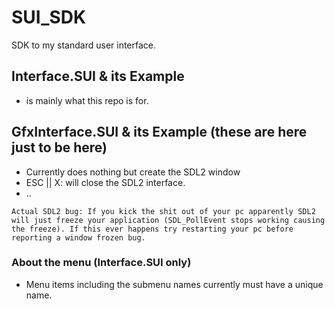 # SUI_SDK
SDK to my standard user interface.

## Interface.SUI & its Example
  - is mainly what this repo is for.

## GfxInterface.SUI & its Example (these are here just to be here)
  - Currently does nothing but create the SDL2 window
  - ESC || X: will close the SDL2 interface.
  - ..

``Actual SDL2 bug: If you kick the shit out of your pc apparently SDL2 will just freeze your application (SDL_PollEvent stops working causing the freeze).
If this ever happens try restarting your pc before reporting a window frozen bug.``

### About the menu (Interface.SUI only)
  - Menu items including the submenu names currently must have a unique name.
